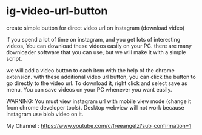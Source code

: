 # ig-video-url-button
create simple button for direct video url on instagram (download video)

if you spend a lot of time on instagram, and you get lots of interesting videos, You can download these videos easily on your PC. there are many downloader software that you can use, but we will make it with a simple script.

we will add a video button to each item with the help of the chrome extension. with these additional video url button, you can click the button to go directly to the video url. To download it, right click and select save as menu, You can save videos on your PC whenever you want easily.

WARNING:
You must view instagram url with mobile view mode (change it from chrome developer tools). Desktop webview will not work because instagram use blob video on it.

My Channel : https://www.youtube.com/c/freeangelz?sub_confirmation=1